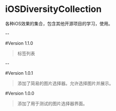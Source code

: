# iOSDiversityCollection
各种iOS效果的集合，包含其他开源项目的学习，使用。

--

#Version 1.1.0
> 标签列表

--

#Version 1.0.1
> 添加了简易的图片选择器。允许选择图片并展示。

#Version 1.0.0
> 添加了用于测试的图片选择器界面。

